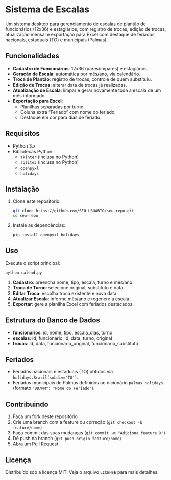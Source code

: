 # Sistema de Escalas

Um sistema desktop para gerenciamento de escalas de plantão de funcionários (12x36) e estagiários, com registro de trocas, edição de trocas, atualização mensal e exportação para Excel com destaque de feriados nacionais, estaduais (TO) e municipais (Palmas).

## Funcionalidades

- **Cadastro de Funcionários**: 12x36 (pares/ímpares) e estagiários.
- **Geração de Escala**: automática por mês/ano, via calendário.
- **Troca de Plantão**: registro de trocas, controle de quem substituiu.
- **Edição de Trocas**: alterar data de trocas já realizadas.
- **Atualização de Escala**: limpar e gerar novamente toda a escala de um mês informado.
- **Exportação para Excel**:
  - Planilhas separadas por turno.
  - Coluna extra “Feriado” com nome do feriado.
  - Destaque em cor para dias de feriado.

## Requisitos

- Python 3.x
- Bibliotecas Python:
  - `tkinter` (inclusa no Python)
  - `sqlite3` (inclusa no Python)
  - `openpyxl`
  - `holidays`  

## Instalação

1. Clone este repositório:
   ```bash
   git clone https://github.com/SEU_USUARIO/seu-repo.git
   cd seu-repo
   ```
2. Instale as dependências:
   ```bash
   pip install openpyxl holidays
   ```

## Uso

Execute o script principal:

```bash
python calend.py
```

1. **Cadastro**: preencha nome, tipo, escala, turno e mês/ano.
2. **Troca de Turno**: selecione original, substituto e data.
3. **Editar Troca**: escolha troca existente e nova data.
4. **Atualizar Escala**: informe mês/ano e regenere a escala.
5. **Exportar**: gere a planilha Excel com feriados destacados.

## Estrutura do Banco de Dados

- **funcionarios**: id, nome, tipo, escala_dias, turno
- **escalas**: id, funcionario_id, data, turno, original
- **trocas**: id, data, funcionario_original, funcionario_substituto

## Feriados

- Feriados nacionais e estaduais (TO) obtidos via `holidays.Brazil(subdiv='TO')`.
- Feriados municipais de Palmas definidos no dicionário `palmas_holidays` (formato `"DD/MM": "Nome do Feriado"`).

## Contribuindo

1. Faça um fork deste repositório
2. Crie uma branch com a feature ou correção (`git checkout -b feature/nome`)
3. Faça commit das suas mudanças (`git commit -m "Adiciona feature X"`)
4. Dê push na branch (`git push origin feature/nome`)
5. Abra um Pull Request

## Licença

Distribuído sob a licença MIT. Veja o arquivo `LICENSE` para mais detalhes.

